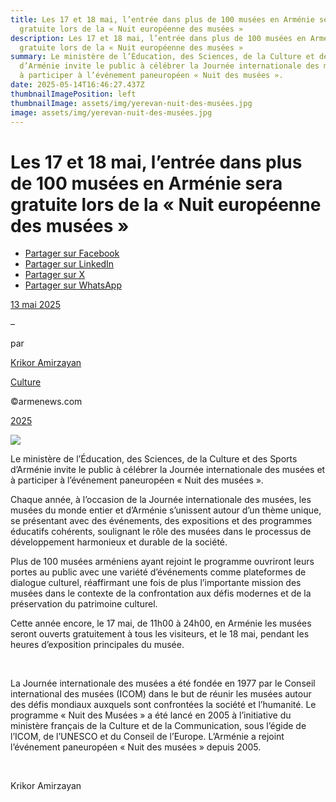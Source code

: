```yaml
---
title: Les 17 et 18 mai, l’entrée dans plus de 100 musées en Arménie sera
  gratuite lors de la « Nuit européenne des musées »
description: Les 17 et 18 mai, l’entrée dans plus de 100 musées en Arménie sera
  gratuite lors de la « Nuit européenne des musées »
summary: Le ministère de l’Éducation, des Sciences, de la Culture et des Sports
  d’Arménie invite le public à célébrer la Journée internationale des musées et
  à participer à l’événement paneuropéen « Nuit des musées ».
date: 2025-05-14T16:46:27.437Z
thumbnailImagePosition: left
thumbnailImage: assets/img/yerevan-nuit-des-musées.jpg
image: assets/img/yerevan-nuit-des-musées.jpg
---
```

<!--StartFragment-->

# Les 17 et 18 mai, l’entrée dans plus de 100 musées en Arménie sera gratuite lors de la « Nuit européenne des musées »

* [Partager sur Facebook](https://www.facebook.com/sharer/sharer.php?u=https%3A%2F%2Fwww.armenews.com%2Fles-17-et-18-mai-lentree-dans-plus-de-100-musees-en-armenie-sera-gratuite-lors-de-la-nuit-europeenne-des-musees%2F&title=Les%2017%20et%2018%20mai%2C%20l%E2%80%99entr%C3%A9e%20dans%20plus%20de%20100%20mus%C3%A9es%20en%20Arm%C3%A9nie%20sera%20gratuite%20lors%20de%20la%20%C2%AB%20Nuit%20europ%C3%A9enne%20des%20mus%C3%A9es%20%C2%BB)
* [Partager sur LinkedIn](https://www.linkedin.com/shareArticle?mini=true&url=https%3A%2F%2Fwww.armenews.com%2Fles-17-et-18-mai-lentree-dans-plus-de-100-musees-en-armenie-sera-gratuite-lors-de-la-nuit-europeenne-des-musees%2F&title=Les%2017%20et%2018%20mai%2C%20l%E2%80%99entr%C3%A9e%20dans%20plus%20de%20100%20mus%C3%A9es%20en%20Arm%C3%A9nie%20sera%20gratuite%20lors%20de%20la%20%C2%AB%20Nuit%20europ%C3%A9enne%20des%20mus%C3%A9es%20%C2%BB)
* [Partager sur X](https://x.com/share?url=https%3A%2F%2Fwww.armenews.com%2Fles-17-et-18-mai-lentree-dans-plus-de-100-musees-en-armenie-sera-gratuite-lors-de-la-nuit-europeenne-des-musees%2F&text=Les%2017%20et%2018%20mai%2C%20l%E2%80%99entr%C3%A9e%20dans%20plus%20de%20100%20mus%C3%A9es%20en%20Arm%C3%A9nie%20sera%20gratuite%20lors%20de%20la%20%C2%AB%20Nuit%20europ%C3%A9enne%20des%20mus%C3%A9es%20%C2%BB)
* [Partager sur WhatsApp](https://api.whatsapp.com/send?text=Les%2017%20et%2018%20mai%2C%20l%E2%80%99entr%C3%A9e%20dans%20plus%20de%20100%20mus%C3%A9es%20en%20Arm%C3%A9nie%20sera%20gratuite%20lors%20de%20la%20%C2%AB%20Nuit%20europ%C3%A9enne%20des%20mus%C3%A9es%20%C2%BB%20%E2%80%94%20https%3A%2F%2Fwww.armenews.com%2Fles-17-et-18-mai-lentree-dans-plus-de-100-musees-en-armenie-sera-gratuite-lors-de-la-nuit-europeenne-des-musees%2F)

[13 mai 2025](https://www.armenews.com/les-17-et-18-mai-lentree-dans-plus-de-100-musees-en-armenie-sera-gratuite-lors-de-la-nuit-europeenne-des-musees/)

–

par

[Krikor Amirzayan](https://www.armenews.com/author/krikor56/)

[Culture](https://www.armenews.com/categorie/culture/)

©armenews.com

[2025](https://www.armenews.com/les-17-et-18-mai-lentree-dans-plus-de-100-musees-en-armenie-sera-gratuite-lors-de-la-nuit-europeenne-des-musees/)

![](https://www.armenews.com/wp-content/uploads/2025/05/4432-3.jpg)

Le ministère de l’Éducation, des Sciences, de la Culture et des Sports d’Arménie invite le public à célébrer la Journée internationale des musées et à participer à l’événement paneuropéen « Nuit des musées ».

Chaque année, à l’occasion de la Journée internationale des musées, les musées du monde entier et d’Arménie s’unissent autour d’un thème unique, se présentant avec des événements, des expositions et des programmes éducatifs cohérents, soulignant le rôle des musées dans le processus de développement harmonieux et durable de la société.

Plus de 100 musées arméniens ayant rejoint le programme ouvriront leurs portes au public avec une variété d’événements comme plateformes de dialogue culturel, réaffirmant une fois de plus l’importante mission des musées dans le contexte de la confrontation aux défis modernes et de la préservation du patrimoine culturel.

Cette année encore, le 17 mai, de 11h00 à 24h00, en Arménie les musées seront ouverts gratuitement à tous les visiteurs, et le 18 mai, pendant les heures d’exposition principales du musée.

 

La Journée internationale des musées a été fondée en 1977 par le Conseil international des musées (ICOM) dans le but de réunir les musées autour des défis mondiaux auxquels sont confrontées la société et l’humanité. Le programme « Nuit des Musées » a été lancé en 2005 à l’initiative du ministère français de la Culture et de la Communication, sous l’égide de l’ICOM, de l’UNESCO et du Conseil de l’Europe. L’Arménie a rejoint l’événement paneuropéen « Nuit des musées » depuis 2005.

 

Krikor Amirzayan

<!--EndFragment-->